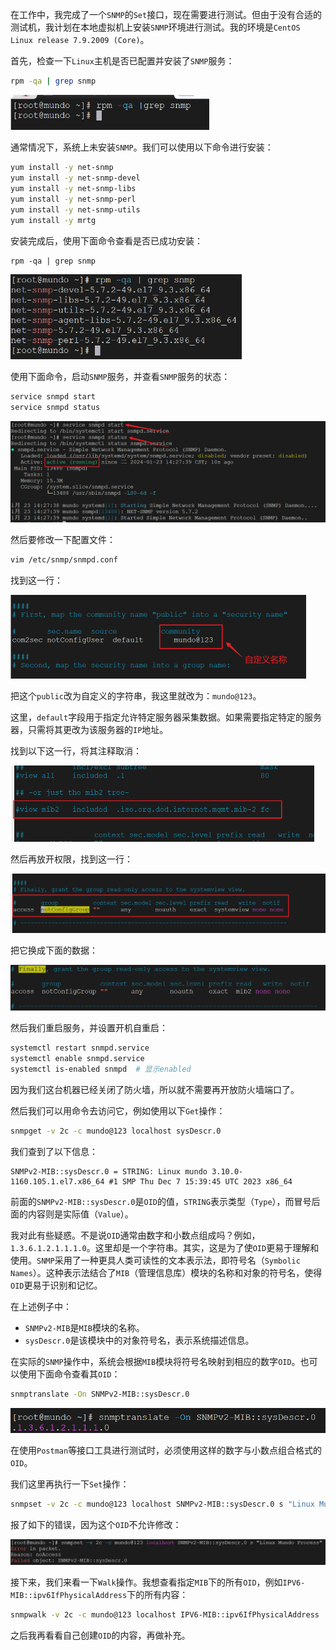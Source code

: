 在工作中，我完成了一个`SNMP`的`Set`接口，现在需要进行测试。但由于没有合适的测试机，我计划在本地虚拟机上安装`SNMP`环境进行测试。我的环境是`CentOS Linux release 7.9.2009 (Core)`。

首先，检查一下`Linux`主机是否已配置并安装了`SNMP`服务：

```bash
rpm -qa | grep snmp
```

<img src="image/image-20240123142025951.png" alt="image-20240123142025951" style="zoom:60%;" />

通常情况下，系统上未安装`SNMP`。我们可以使用以下命令进行安装：

```bash
yum install -y net-snmp
yum install -y net-snmp-devel
yum install -y net-snmp-libs
yum install -y net-snmp-perl
yum install -y net-snmp-utils
yum install -y mrtg
```

安装完成后，使用下面命令查看是否已成功安装：

```
rpm -qa | grep snmp
```

<img src="image/image-20240123142505299.png" alt="image-20240123142505299" style="zoom:60%;" />

使用下面命令，启动`SNMP`服务，并查看`SNMP`服务的状态：

```bash
service snmpd start
service snmpd status
```

<img src="image/image-20240123142813003.png" alt="image-20240123142813003" style="zoom:55%;" />

然后要修改一下配置文件：

```bash
vim /etc/snmp/snmpd.conf
```

找到这一行：

<img src="image/2024-01-23_16-33-11.png" alt="2024-01-23_16-33-11" style="zoom:50%;" />

把这个`public`改为自定义的字符串，我这里就改为：`mundo@123`。

这里，`default`字段用于指定允许特定服务器采集数据。如果需要指定特定的服务器，只需将其更改为该服务器的`IP`地址。

找到以下这一行，将其注释取消：

<img src="image/image-20240123144620840.png" alt="image-20240123144620840" style="zoom:50%;" />

然后再放开权限，找到这一行：

<img src="image/image-20240123154601001.png" alt="image-20240123154601001" style="zoom:55%;" />

把它换成下面的数据：

<img src="image/image-20240123161033583.png" alt="image-20240123161033583" style="zoom:55%;" />

然后我们重启服务，并设置开机自重启：

```bash
systemctl restart snmpd.service
systemctl enable snmpd.service
systemctl is-enabled snmpd  # 显示enabled
```

因为我们这台机器已经关闭了防火墙，所以就不需要再开放防火墙端口了。

然后我们可以用命令去访问它，例如使用以下`Get`操作：

```bash
snmpget -v 2c -c mundo@123 localhost sysDescr.0
```

我们查到了以下信息：

```
SNMPv2-MIB::sysDescr.0 = STRING: Linux mundo 3.10.0-1160.105.1.el7.x86_64 #1 SMP Thu Dec 7 15:39:45 UTC 2023 x86_64
```

前面的`SNMPv2-MIB::sysDescr.0`是`OID`的值，`STRING`表示类型（`Type`），而冒号后面的内容则是实际值（`Value`）。

我对此有些疑惑。不是说`OID`通常由数字和小数点组成吗？例如，`1.3.6.1.2.1.1.1.0`。这里却是一个字符串。其实，这是为了使`OID`更易于理解和使用。`SNMP`采用了一种更具人类可读性的文本表示法，即符号名（`Symbolic Names`）。这种表示法结合了`MIB`（管理信息库）模块的名称和对象的符号名，使得`OID`更易于识别和记忆。

在上述例子中：

- `SNMPv2-MIB`是`MIB`模块的名称。
- `sysDescr.0`是该模块中的对象符号名，表示系统描述信息。

在实际的`SNMP`操作中，系统会根据`MIB`模块将符号名映射到相应的数字`OID`。也可以使用下面命令查看其`OID`：

```bash
snmptranslate -On SNMPv2-MIB::sysDescr.0
```

<img src="image/image-20240123162122353.png" alt="image-20240123162122353" style="zoom:67%;" />

在使用`Postman`等接口工具进行测试时，必须使用这样的数字与小数点组合格式的`OID`。

我们这里再执行一下`Set`操作：

```bash
snmpset -v 2c -c mundo@123 localhost SNMPv2-MIB::sysDescr.0 s "Linux Mundo Process"
```

报了如下的错误，因为这个`OID`不允许修改：

<img src="image/image-20240123165939293.png" alt="image-20240123165939293" style="zoom:50%;" />

接下来，我们来看一下`Walk`操作。我想查看指定`MIB`下的所有`OID`，例如`IPV6-MIB::ipv6IfPhysicalAddress`下的所有内容：

```bash
snmpwalk -v 2c -c mundo@123 localhost IPV6-MIB::ipv6IfPhysicalAddress
```

之后我再看看自己创建`OID`的内容，再做补充。